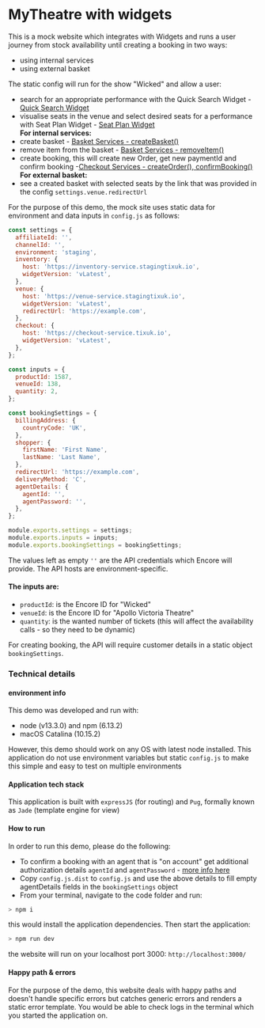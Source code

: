 # MyTheatre with widgets
This is a mock website which integrates with Widgets and runs a user journey from stock availability until creating a booking in two ways:
- using internal services  
- using external basket
  
The static config will run for the show "Wicked" and allow a user:
- search for an appropriate performance with the Quick Search Widget - [Quick Search Widget](https://developer.encore.co.uk/inventory-service/widgets/quick-search-widget/v4)  
- visualise seats in the venue and select desired seats for a performance with Seat Plan Widget - [Seat Plan Widget](https://developer.encore.co.uk/venue-service/widgets/seat-plan-widget/v4)  
**For internal services:**
- create basket - [Basket Services - createBasket()](https://www.npmjs.com/package/tte-api-services#basket-service)
- remove item from the basket - [Basket Services - removeItem()](https://www.npmjs.com/package/tte-api-services#basket-service)
- create booking, this will create new Order, get new paymentId and confirm booking -[Checkout Services - createOrder(), confirmBooking()](https://www.npmjs.com/package/tte-api-services#checkout-service)  
**For external basket:**
- see a created basket with selected seats by the link that was provided in the config `settings.venue.redirectUrl`

For the purpose of this demo, the mock site uses static data for environment and data inputs in `config.js` as follows:

```javascript
const settings = {
  affiliateId: '',
  channelId: '',
  environment: 'staging',
  inventory: {
    host: 'https://inventory-service.stagingtixuk.io',
    widgetVersion: 'vLatest',
  },
  venue: {
    host: 'https://venue-service.stagingtixuk.io',
    widgetVersion: 'vLatest',
    redirectUrl: 'https://example.com',
  },
  checkout: {
    host: 'https://checkout-service.tixuk.io',
    widgetVersion: 'vLatest',
  },
};

const inputs = {
  productId: 1587,
  venueId: 138,
  quantity: 2,
};

const bookingSettings = {
  billingAddress: {
    countryCode: 'UK',
  },
  shopper: {
    firstName: 'First Name',
    lastName: 'Last Name',
  },
  redirectUrl: 'https://example.com',
  deliveryMethod: 'C',
  agentDetails: {
    agentId: '',
    agentPassword: '',
  },
};

module.exports.settings = settings;
module.exports.inputs = inputs;
module.exports.bookingSettings = bookingSettings;

```
The values left as empty `''` are the API credentials which Encore will provide. The API hosts are environment-specific.

#### The inputs are:
- `productId`: is the Encore ID for "Wicked"
- `venueId`: is the Encore ID for "Apollo Victoria Theatre"
- `quantity`: is the wanted number of tickets (this will affect the availability calls - so they need to be dynamic)

For creating booking, the API will require customer details in a static object `bookingSettings`.

### Technical details
#### environment info
This demo was developed and run with:
- node (v13.3.0) and npm (6.13.2)
- macOS Catalina (10.15.2)

However, this demo should work on any OS with latest node installed. 
This application do not use environment variables but static `config.js` to make this simple and easy to test on multiple environments
#### Application tech stack
This application is built with `expressJS` (for routing) and `Pug`, formally known as `Jade` (template engine for view)
#### How to run
In order to run this demo, please do the following:
- To confirm a booking with an agent that is "on account" get additional authorization details `agentId` and `agentPassword` - [more info here](https://developer.encore.co.uk/checkout-agent-support)
- Copy `config.js.dist` to `config.js` and use the above details to fill empty agentDetails fields in the `bookingSettings` object
- From your terminal, navigate to the code folder and run:
```sh
> npm i
```
this would install the application dependencies. Then start the application: 
```sh
> npm run dev
```
the website will run on your localhost port 3000: `http://localhost:3000/`
#### Happy path & errors
For the purpose of the demo, this website deals with happy paths and doesn't handle specific errors but catches generic errors and renders a static error template. You would be able to check logs in the terminal which you started the application on.

